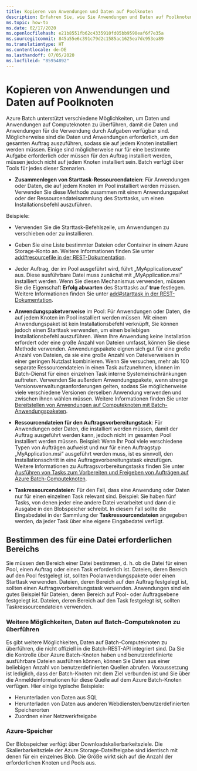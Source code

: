 ```yaml
---
title: Kopieren von Anwendungen und Daten auf Poolknoten
description: Erfahren Sie, wie Sie Anwendungen und Daten auf Poolknoten kopieren.
ms.topic: how-to
ms.date: 02/17/2020
ms.openlocfilehash: e21b8551fb62c4335910fd05bb9590eaf6f7e35a
ms.sourcegitcommit: 845a55e6c391c79d2c1585ac1625ea7dc953ea89
ms.translationtype: HT
ms.contentlocale: de-DE
ms.lasthandoff: 07/05/2020
ms.locfileid: "85954892"
---
```

# <a name="copy-applications-and-data-to-pool-nodes"></a>Kopieren von Anwendungen und Daten auf Poolknoten

Azure Batch unterstützt verschiedene Möglichkeiten, um Daten und Anwendungen auf Computeknoten zu überführen, damit die Daten und Anwendungen für die Verwendung durch Aufgaben verfügbar sind. Möglicherweise sind die Daten und Anwendungen erforderlich, um den gesamten Auftrag auszuführen, sodass sie auf jedem Knoten installiert werden müssen. Einige sind möglicherweise nur für eine bestimmte Aufgabe erforderlich oder müssen für den Auftrag installiert werden, müssen jedoch nicht auf jedem Knoten installiert sein. Batch verfügt über Tools für jedes dieser Szenarien.

- **Zusammenlegen von Starttask-Ressourcendateien**: Für Anwendungen oder Daten, die auf jedem Knoten im Pool installiert werden müssen. Verwenden Sie diese Methode zusammen mit einem Anwendungspaket oder der Ressourcendateisammlung des Starttasks, um einen Installationsbefehl auszuführen.  

Beispiele: 
- Verwenden Sie die Starttask-Befehlszeile, um Anwendungen zu verschieben oder zu installieren.

- Geben Sie eine Liste bestimmter Dateien oder Container in einem Azure Storage-Konto an. Weitere Informationen finden Sie unter [add#resourcefile in der REST-Dokumentation](/rest/api/batchservice/pool/add#resourcefile).

- Jeder Auftrag, der im Pool ausgeführt wird, führt „MyApplication.exe“ aus. Diese ausführbare Datei muss zunächst mit „MyApplication.msi“ installiert werden. Wenn Sie diesen Mechanismus verwenden, müssen Sie die Eigenschaft **Erfolg abwarten** des Starttasks auf **true** festlegen. Weitere Informationen finden Sie unter [add#starttask in der REST-Dokumentation](/rest/api/batchservice/pool/add#starttask).

- **Anwendungspaketverweise** im Pool: Für Anwendungen oder Daten, die auf jedem Knoten im Pool installiert werden müssen. Mit einem Anwendungspaket ist kein Installationsbefehl verknüpft, Sie können jedoch einen Starttask verwenden, um einen beliebigen Installationsbefehl auszuführen. Wenn Ihre Anwendung keine Installation erfordert oder eine große Anzahl von Dateien umfasst, können Sie diese Methode verwenden. Anwendungspakete eignen sich gut für eine große Anzahl von Dateien, da sie eine große Anzahl von Dateiverweisen in einer geringen Nutzlast kombinieren. Wenn Sie versuchen, mehr als 100 separate Ressourcendateien in einen Task aufzunehmen, können im Batch-Dienst für einen einzelnen Task interne Systemeinschränkungen auftreten. Verwenden Sie außerdem Anwendungspakete, wenn strenge Versionsverwaltungsanforderungen gelten, sodass Sie möglicherweise viele verschiedene Versionen derselben Anwendung verwenden und zwischen ihnen wählen müssen. Weitere Informationen finden Sie unter [Bereitstellen von Anwendungen auf Computeknoten mit Batch-Anwendungspaketen](./batch-application-packages.md).

- **Ressourcendateien für den Auftragsvorbereitungstask**: Für Anwendungen oder Daten, die installiert werden müssen, damit der Auftrag ausgeführt werden kann, jedoch nicht im gesamten Pool installiert werden müssen. Beispiel: Wenn Ihr Pool viele verschiedene Typen von Aufträgen aufweist und nur für einen Auftragstyp „MyApplication.msi“ ausgeführt werden muss, ist es sinnvoll, den Installationsschritt in eine Auftragsvorbereitungstask einzufügen. Weitere Informationen zu Auftragsvorbereitungstasks finden Sie unter [Ausführen von Tasks zum Vorbereiten und Freigeben von Aufträgen auf Azure Batch-Computeknoten](./batch-job-prep-release.md).

- **Taskressourcendateien**: Für den Fall, dass eine Anwendung oder Daten nur für einen einzelnen Task relevant sind. Beispiel: Sie haben fünf Tasks, von denen jeder eine andere Datei verarbeitet und dann die Ausgabe in den Blobspeicher schreibt.  In diesem Fall sollte die Eingabedatei in der Sammlung der **Taskressourcendateien** angegeben werden, da jeder Task über eine eigene Eingabedatei verfügt.

## <a name="determine-the-scope-required-of-a-file"></a>Bestimmen des für eine Datei erforderlichen Bereichs

Sie müssen den Bereich einer Datei bestimmen, d. h. ob die Datei für einen Pool, einen Auftrag oder einen Task erforderlich ist. Dateien, deren Bereich auf den Pool festgelegt ist, sollten Poolanwendungspakete oder einen Starttask verwenden. Dateien, deren Bereich auf den Auftrag festgelegt ist, sollten einen Auftragsvorbereitungstask verwenden. Anwendungen sind ein gutes Beispiel für Dateien, deren Bereich auf Pool- oder Auftragsebene festgelegt ist. Dateien, deren Bereich auf den Task festgelegt ist, sollten Taskressourcendateien verwenden.

### <a name="other-ways-to-get-data-onto-batch-compute-nodes"></a>Weitere Möglichkeiten, Daten auf Batch-Computeknoten zu überführen

Es gibt weitere Möglichkeiten, Daten auf Batch-Computeknoten zu überführen, die nicht offiziell in die Batch-REST-API integriert sind. Da Sie die Kontrolle über Azure Batch-Knoten haben und benutzerdefinierte ausführbare Dateien ausführen können, können Sie Daten aus einer beliebigen Anzahl von benutzerdefinierten Quellen abrufen. Voraussetzung ist lediglich, dass der Batch-Knoten mit dem Ziel verbunden ist und Sie über die Anmeldeinformationen für diese Quelle auf dem Azure Batch-Knoten verfügen. Hier einige typische Beispiele:

- Herunterladen von Daten aus SQL
- Herunterladen von Daten aus anderen Webdiensten/benutzerdefinierten Speicherorten
- Zuordnen einer Netzwerkfreigabe

### <a name="azure-storage"></a>Azure-Speicher

Der Blobspeicher verfügt über Downloadskalierbarkeitsziele. Die Skalierbarkeitsziele der Azure Storage-Dateifreigabe sind identisch mit denen für ein einzelnes Blob. Die Größe wirkt sich auf die Anzahl der erforderlichen Knoten und Pools aus.

